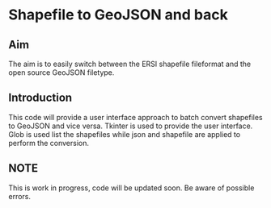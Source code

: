 # Shapefile to GeoJSON and back

## Aim

The aim is to easily switch between the ERSI shapefile fileformat and the open source GeoJSON filetype.

## Introduction

This code will provide a user interface approach to batch convert shapefiles to GeoJSON and vice versa. Tkinter is used to provide the user interface. Glob is used list the shapefiles while json and shapefile are applied to perform the conversion.



## NOTE

This is work in progress, code will be updated soon. Be aware of possible errors.
